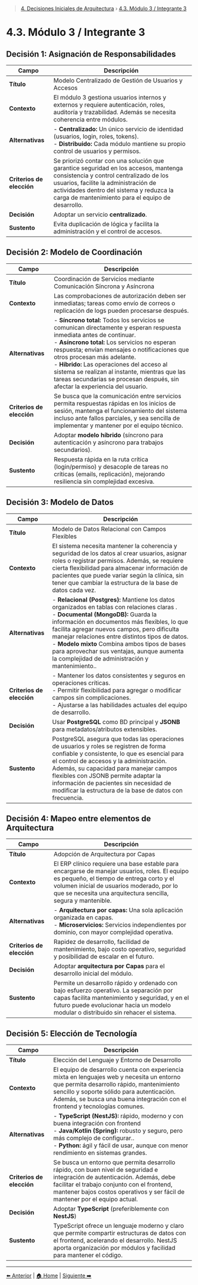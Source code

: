 > [4. Decisiones Iniciales de Arquitectura](../4.md) › [4.3. Módulo 3 / Integrante 3](4.3.md)

# 4.3. Módulo 3 / Integrante 3

## **Decisión 1:** Asignación de Responsabilidades

| Campo  | Descripción   |
| ------------------------------------ | -------------------------------------------------------------------------------------------------------------------------------------------------------------------------------------------------------------------------------------------------------------------------------------------------------------------------------------------------------------------------------------- |
| **Título**                           | Modelo Centralizado de Gestión de Usuarios y Accesos |
| **Contexto**                         | El módulo 3 gestiona usuarios internos y externos y requiere autenticación, roles, auditoría y trazabilidad. Además se necesita coherencia entre módulos.                      |
| **Alternativas**                     | - **Centralizado:** Un único servicio de identidad (usuarios, login, roles, tokens).  <br>- **Distribuido:** Cada módulo mantiene su propio control de usuarios y permisos. |
| **Criterios de elección**  | Se priorizó contar con una solución que garantice seguridad en los accesos, mantenga consistencia y control centralizado de los usuarios, facilite la administración de actividades dentro del sistema y reduzca la carga de mantenimiento para el equipo de desarrollo.                     |
| **Decisión**                         | Adoptar un servicio **centralizado**. |
| **Sustento**  | Evita duplicación de lógica y facilita la administración y el control de accesos.                       |

## **Decisión 2:** Modelo de Coordinación

| Campo | Descripción |
| ------------------------------------ | ------------------------------------------------------------------------------------------------------------------------------------------------------------------------------------------------------------------------------------------------------------------------------------------------------------------------------------------------------------------------- |
| **Título**                           | Coordinación de Servicios mediante Comunicación Síncrona y Asíncrona |
| **Contexto**                         | Las comprobaciones de autorización deben ser inmediatas; tareas como envío de correos o replicación de logs pueden procesarse después. |
| **Alternativas**                     | - **Síncrono total:** Todos los servicios se comunican directamente y esperan respuesta inmediata antes de continuar.<br>- **Asíncrono total:** Los servicios no esperan respuesta; envían mensajes o notificaciones que otros procesan más adelante.<br>- **Híbrido:** Las operaciones del acceso al sistema se realizan al instante, mientras que las tareas secundarias se procesan después, sin afectar la experiencia del usuario. |
| **Criterios de elección**            | Se busca que la comunicación entre servicios permita respuestas rápidas en los inicios de sesión, mantenga el funcionamiento del sistema incluso ante fallos parciales, y sea sencilla de implementar y mantener por el equipo técnico. |
| **Decisión**                         | Adoptar **modelo híbrido** (síncrono para autenticación y asíncrono para trabajos secundarios).  |
| **Sustento**                         | Respuesta rápida en la ruta crítica (login/permiso) y desacople de tareas no críticas (emails, replicación), mejorando resiliencia sin complejidad excesiva.  |


## **Decisión 3:** Modelo de Datos
| Campo | Descripción  |
| ------------------------------------ | --------------------------------------------------------------------------------------------------------------------------------------------------------------------------------------------------------------------------------------------------------------------------------------------------------------------------------------------------------------------------- |
| **Título**                           | Modelo de Datos Relacional con Campos Flexibles  |
| **Contexto**                         |El sistema necesita mantener la coherencia y seguridad de los datos al crear usuarios, asignar roles o registrar permisos. Además, se requiere cierta flexibilidad para almacenar información de pacientes que puede variar según la clínica, sin tener que cambiar la estructura de la base de datos cada vez.  |
| **Alternativas**                     | - **Relacional (Postgres):** Mantiene los datos organizados en tablas con relaciones claras .<br>- **Documental (MongoDB):** Guarda la información en documentos más flexibles, lo que facilita agregar nuevos campos, pero dificulta manejar relaciones entre distintos tipos de datos.<br>- **Modelo mixto** Combina ambos tipos de bases para aprovechar sus ventajas, aunque aumenta la complejidad de administración y mantenimiento.. |
| **Criterios de elección**            |   - Mantener los datos consistentes y seguros en operaciones críticas. <br>- Permitir flexibilidad para agregar o modificar campos sin complicaciones. <br>- Ajustarse a las habilidades actuales del equipo de desarrollo. |
| **Decisión**  | Usar **PostgreSQL** como BD principal y **JSONB** para metadatos/atributos extensibles.   |
| **Sustento** | PostgreSQL asegura que todas las operaciones de usuarios y roles se registren de forma confiable y consistente, lo que es esencial para el control de accesos y la administración. Además, su capacidad para manejar campos flexibles con JSONB permite adaptar la información de pacientes sin necesidad de modificar la estructura de la base de datos con frecuencia. |

## **Decisión 4:** Mapeo entre elementos de Arquitectura

| **Campo** | **Descripción** |
|------------|-----------------|
| **Título** | Adopción de Arquitectura por Capas |
| **Contexto** | El ERP clínico requiere una base estable para  encargarse de manejar usuarios, roles. El equipo es pequeño, el tiempo de entrega corto y el volumen inicial de usuarios moderado, por lo que se necesita una arquitectura sencilla, segura y mantenible. |
| **Alternativas** | - **Arquitectura por capas:** Una sola aplicación organizada en capas.<br>- **Microservicios:** Servicios independientes por dominio, con mayor complejidad operativa. |
| **Criterios de elección** | Rapidez de desarrollo, facilidad de mantenimiento, bajo costo operativo, seguridad y posibilidad de escalar en el futuro. |
| **Decisión** | Adoptar **arquitectura por Capas** para el desarrollo inicial del módulo. |
| **Sustento** | Permite un desarrollo rápido y ordenado con bajo esfuerzo operativo. La separación por capas facilita mantenimiento y seguridad, y en el futuro puede evolucionar hacia un modelo modular o distribuido sin rehacer el sistema. |

## **Decisión 5:** Elección de Tecnología

| Campo  | Descripción  |
| ------------------------------------ | -------------------------------------------------------------------------------------------------------------------------------------------------------------------------------------------------------------------------------------------------------------------------------------------------------------------------------------------------------------------------------- |
| **Título**                           |Elección del Lenguaje y Entorno de Desarrollo |
| **Contexto**                         | El equipo de desarrollo cuenta con experiencia mixta en lenguajes web y necesita un entorno que permita desarrollo rápido, mantenimiento sencillo y soporte sólido para autenticación. Además, se busca una buena integración con el frontend y tecnologías comunes.                              |
| **Alternativas**                     | - **TypeScript (NestJS):** rápido, moderno y con buena integración con frontend<br>- **Java/Kotlin (Spring):** robusto y seguro, pero más complejo de configurar..<br>- **Python:**  ágil y fácil de usar, aunque con menor rendimiento en sistemas grandes.   |
| **Criterios de elección**            | Se busca un entorno que permita desarrollo rápido, con buen nivel de seguridad e integración de autenticación. Además, debe facilitar el trabajo conjunto con el frontend, mantener bajos costos operativos y ser fácil de mantener por el equipo actual.|
| **Decisión**                         | Adoptar **TypeScript** (preferiblemente con **NestJS**)  |
| **Sustento**                         | TypeScript ofrece un lenguaje moderno y claro que permite compartir estructuras de datos con el frontend, acelerando el desarrollo. NestJS aporta organización por módulos y facilidad para mantener el código.|


---

[⬅️ Anterior](../4.2/4.2.md) | [🏠 Home](../../README.md) | [Siguiente ➡️](../4.4/4.4.md)